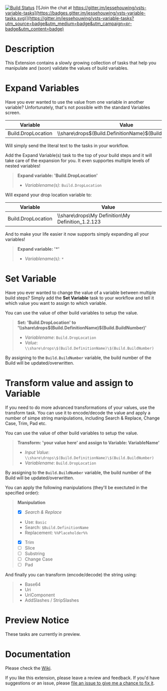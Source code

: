 [![Build Status](https://jessehouwing.visualstudio.com/DefaultCollection/_apis/public/build/definitions/4fb9b911-ce2e-4020-a507-3ca9adb2c8ac/32/badge)](https://jessehouwing.visualstudio.com/DefaultCollection/vsts-variable-tasks/_build?definitionId=32&_a=completed) [![Join the chat at https://gitter.im/jessehouwing/vsts-variable-tasks](https://badges.gitter.im/jessehouwing/vsts-variable-tasks.svg)](https://gitter.im/jessehouwing/vsts-variable-tasks?utm_source=badge&utm_medium=badge&utm_campaign=pr-badge&utm_content=badge)

# Description

This Extension contains a slowly growing collection of tasks that help you manipulate and (soon) validate the values of build variables.

# Expand Variables
Have you ever wanted to use the value from one variable in another variable? Unfortunately, that's not possible with the standard Variables screen.

| Variable             | Value                                                        |
| -------------------- | ------------------------------------------------------------ |
| Build.DropLocation   | \\\\share\drops\$(Build.DefinitionName)\$(Build.BuildNumber) |

Will simply send the literal text to the tasks in your workflow.

Add the Expand Variable(s) task to the top of your build steps and it will take care of the expansion for you. It even supportes multiple levels of nested variables!

> **Expand variable: 'Build.DropLocation'**
> 
> * *Variablename(s)*: `Build.DropLocation`

Will expand your drop location variable to:

| Variable             | Value                                                        |
| -------------------- | ------------------------------------------------------------ |
| Build.DropLocation   | \\\\share\drops\My Definition\My Definition_1.2.123          |

And to make your life easier it now supports simply expanding all your variables!

> **Expand variable: '*'**
> 
> * *Variablename(s)*: `*`


# Set Variable
Have you ever wanted to change the value of a variable between multiple build steps? Simply add the **Set Variable** task to your workflow and tell it which value you want to assign to which variable.

You can use the value of other build variables to setup the value.

> **Set: 'Build.DropLocation' to '\\\\share\drops\$(Build.DefinitionName)\$(Build.BuildNumber)'** 
> 
> * *Variablename*: `Build.DropLocation`
> * *Value*: `\\share\drops\$(Build.DefinitionName)\$(Build.BuildNumber)`

By assigning to the `Build.BuildNumber` variable, the build number of the Build will be updated/overwritten.

# Transform value and assign to Variable
If you need to do more advanced transformations of your values, use the transform task. You can use it to encode/decode the value and apply a number of simpe string manipulations, including Search & Replace, Change Case, Trim, Pad etc.

You can use the value of other build variables to setup the value.

> **Transform: 'your value here' and assign to Variable: VariableName'** 
> 
> * *Input Value*: `\\share\drops\$(Build.DefinitionName)\$(Build.BuildNumber)`
> * *Variablename*: `Build.DropLocation`

By assigning to the `Build.BuildNumber` variable, the build number of the Build will be updated/overwritten.

You can apply the following manipulations (they'll be exectuted in the specified order):

> **Manipulation** 
> 
> * [x] *Search & Replace*
>  * Use: `Basic`
>  * Search: `$Build.DefinitionName`
>  * Replacement: `%%Placeholder%%`
> * [x] Trim
> * [ ] Slice
> * [ ] Substring
> * [ ] Change Case
> * [ ] Pad

And finally you can transform (encode/decode) the string using:

> * Base64
> * Uri
> * UriComponent
> * AddSlashes / StripSlashes

# Preview Notice

These tasks are currently in preview.

# Documentation

Please check the [Wiki](https://github.com/jessehouwing/vsts-variable-tasks/wiki).

If you like this extension, please leave a review and feedback. If you'd have suggestions or an issue, please [file an issue to give me a chance to fix it](https://github.com/jessehouwing/vsts-variable-tasks/issues).
